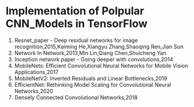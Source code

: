 # Implementation of Polpular CNN_Models in TensorFlow

1. Resnet_paper - Deep residual networks for image recognition,2015,Kaiming He,Xiangyu Zhang,Shaoqing Ren,Jian Sun
2. Network In Network,2013,Min Lin,Qiang Chen,Shuicheng Yan
3. Inception network paper - Going deeper with convolutions,2014
4. MobileNets: Efficient Convolutional Neural Networks for Mobile Vision Applications,2017
5. MobileNetV2: Inverted Residuals and Linear Bottlenecks,2019
6. EfficientNet: Rethinking Model Scaling for Convolutional Neural Networks,2020
7. Densely Connected Convolutional Networks,2018
